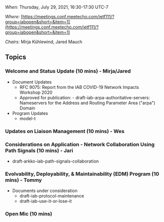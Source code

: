 *When:* Thursday, July 29, 2021, 16:30-17:30 UTC-7

*Where:* [https://meetings.conf.meetecho.com/ietf111/?group=iabopen&short=&item=1](https://meetings.conf.meetecho.com/ietf111/?group=iabopen&short=&item=1)

*Chairs:* Mirja Kühlewind, Jared Mauch

## Topics

### Welcome and Status Update (10 mins) -  Mirja/Jared
* Document Updates
  - RFC 9075: Report from the IAB COVID-19 Network Impacts Workshop 2020
  - Approved for publication:
        - draft-iab-arpa-authoritative-servers: Nameservers for the Address and Routing Parameter Area ("arpa") Domain
* Program Updates
  - model-t

### Updates on Liaison Management  (10 mins) - Wes

### Considerations on Application - Network Collaboration Using Path Signals (10 mins) - Jari
* draft-arkko-iab-path-signals-collaboration

### Evolvability, Deployability, & Maintainability (EDM) Program (10 mins) - Tommy
* Documents under consideration
  - draft-iab-protocol-maintenance
  - draft-iab-use-it-or-lose-it

### Open Mic (10 mins)
